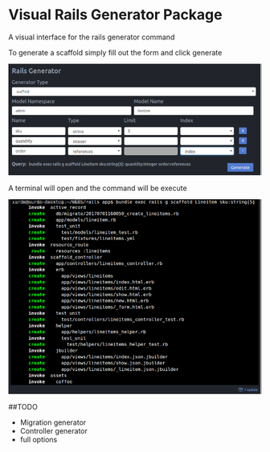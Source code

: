 # Visual Rails Generator Package
A visual interface for the rails generator command

To generate a scaffold simply fill out the form and click generate

![Rails generator view](https://github.com/xurdedix/atom-visual-rails-generator/blob/master/resources/generator-view.png?raw=true)

A terminal will open and the command will be execute

![Result at the terminal](https://github.com/xurdedix/atom-visual-rails-generator/blob/master/resources/result.png?raw=true)

##TODO
- Migration generator
- Controller generator
- full options
